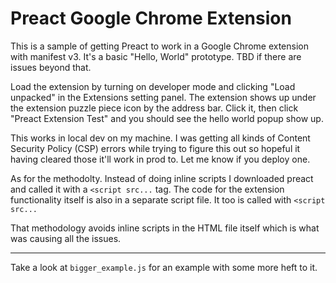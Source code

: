 # Preact Google Chrome Extension

This is a sample of getting Preact to work in a
Google Chrome extension with manifest v3. It's a
basic "Hello, World" prototype. TBD if there are
issues beyond that.

Load the extension by turning on developer mode
and clicking "Load unpacked" in the Extensions
setting panel. The extension shows up under the
extension puzzle piece icon by the address bar.
Click it, then click "Preact Extension Test" and
you should see the hello world popup show up.

This works in local dev on my machine. I was
getting all kinds of Content Security Policy
(CSP) errors while trying to figure this out
so hopeful it having cleared those it'll work
in prod to. Let me know if you deploy one.

As for the methodolty. Instead of doing inline
scripts I downloaded preact and called it with
a `<script src...` tag. The code for the extension
functionality itself is also in a separate
script file. It too is called with `<script src...`

That methodology avoids inline scripts in the
HTML file itself which is what was causing
all the issues.

---

Take a look at `bigger_example.js` for an example
with some more heft to it. 
